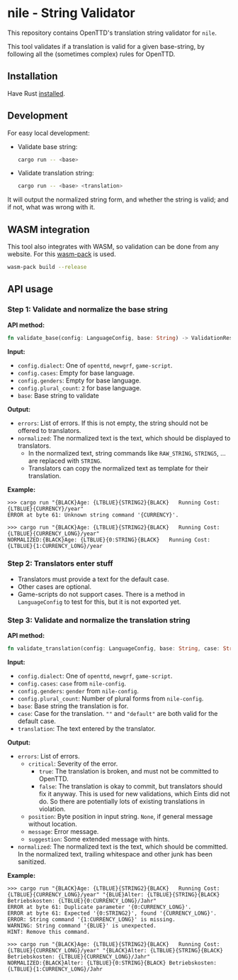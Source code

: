 # nile - String Validator

This repository contains OpenTTD's translation string validator for `nile`.

This tool validates if a translation is valid for a given base-string, by following all the (sometimes complex) rules for OpenTTD.

## Installation

Have Rust [installed](https://www.rust-lang.org/tools/install).

## Development

For easy local development:

* Validate base string:
    ```bash
    cargo run -- <base>
    ```
* Validate translation string:
    ```bash
    cargo run -- <base> <translation>
    ```

It will output the normalized string form, and whether the string is valid; and if not, what was wrong with it.

## WASM integration

This tool also integrates with WASM, so validation can be done from any website.
For this [wasm-pack](https://rustwasm.github.io/wasm-pack/) is used.

```bash
wasm-pack build --release
```

## API usage

### Step 1: Validate and normalize the base string

**API method:**
```rust
fn validate_base(config: LanguageConfig, base: String) -> ValidationResult
```

**Input:**
* `config.dialect`: One of `openttd`, `newgrf`, `game-script`.
* `config.cases`: Empty for base language.
* `config.genders`: Empty for base language.
* `config.plural_count`: `2` for base language.
* `base`: Base string to validate

**Output:**
* `errors`: List of errors. If this is not empty, the string should not be offered to translators.
* `normalized`: The normalized text is the text, which should be displayed to translators.
    * In the normalized text, string commands like `RAW_STRING`, `STRING5`, ... are replaced with `STRING`.
    * Translators can copy the normalized text as template for their translation.

**Example:**
```console
>>> cargo run "{BLACK}Age: {LTBLUE}{STRING2}{BLACK}   Running Cost: {LTBLUE}{CURRENCY}/year"
ERROR at byte 61: Unknown string command '{CURRENCY}'.

>>> cargo run "{BLACK}Age: {LTBLUE}{STRING2}{BLACK}   Running Cost: {LTBLUE}{CURRENCY_LONG}/year"
NORMALIZED:{BLACK}Age: {LTBLUE}{0:STRING}{BLACK}   Running Cost: {LTBLUE}{1:CURRENCY_LONG}/year
```

### Step 2: Translators enter stuff

* Translators must provide a text for the default case.
* Other cases are optional.
* Game-scripts do not support cases. There is a method in `LanguageConfig` to test for this, but it is not exported yet.

### Step 3: Validate and normalize the translation string

**API method:**
```rust
fn validate_translation(config: LanguageConfig, base: String, case: String, translation: String) -> ValidationResult
```

**Input:**
* `config.dialect`: One of `openttd`, `newgrf`, `game-script`.
* `config.cases`: `case` from `nile-config`.
* `config.genders`: `gender` from `nile-config`.
* `config.plural_count`: Number of plural forms from `nile-config`.
* `base`: Base string the translation is for.
* `case`: Case for the translation. `""` and `"default"` are both valid for the default case.
* `translation`: The text entered by the translator.

**Output:**
* `errors`: List of errors.
    * `critical`: Severity of the error.
        * `true`: The translation is broken, and must not be committed to OpenTTD.
        * `false`: The translation is okay to commit, but translators should fix it anyway. This is used for new validations, which Eints did not do. So there are potentially lots of existing translations in violation.
    * `position`: Byte position in input string. `None`, if general message without location.
    * `message`: Error message.
    * `suggestion`: Some extended message with hints.
* `normalized`: The normalized text is the text, which should be committed. In the normalized text, trailing whitespace and other junk has been sanitized.

**Example:**
```console
>>> cargo run "{BLACK}Age: {LTBLUE}{STRING2}{BLACK}   Running Cost: {LTBLUE}{CURRENCY_LONG}/year" "{BLUE}Alter: {LTBLUE}{STRING}{BLACK} Betriebskosten: {LTBLUE}{0:CURRENCY_LONG}/Jahr"
ERROR at byte 61: Duplicate parameter '{0:CURRENCY_LONG}'.
ERROR at byte 61: Expected '{0:STRING2}', found '{CURRENCY_LONG}'.
ERROR: String command '{1:CURRENCY_LONG}' is missing.
WARNING: String command '{BLUE}' is unexpected.
HINT: Remove this command.

>>> cargo run "{BLACK}Age: {LTBLUE}{STRING2}{BLACK}   Running Cost: {LTBLUE}{CURRENCY_LONG}/year" "{BLACK}Alter: {LTBLUE}{STRING}{BLACK} Betriebskosten: {LTBLUE}{CURRENCY_LONG}/Jahr"
NORMALIZED:{BLACK}Alter: {LTBLUE}{0:STRING}{BLACK} Betriebskosten: {LTBLUE}{1:CURRENCY_LONG}/Jahr
```
